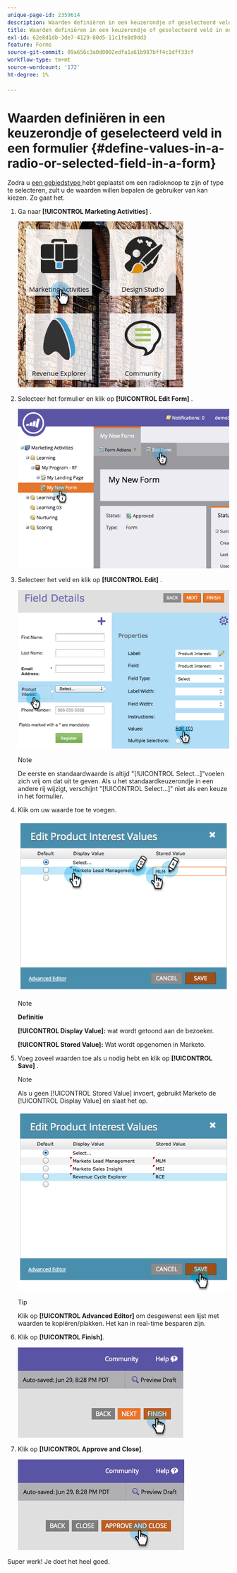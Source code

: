 ```yaml
---
unique-page-id: 2359614
description: Waarden definiëren in een keuzerondje of geselecteerd veld in een formulier - Marketo Docs - Productdocumentatie
title: Waarden definiëren in een keuzerondje of geselecteerd veld in een formulier
exl-id: 62e8d1db-3de7-4129-80d5-11c1fe8d9dd3
feature: Forms
source-git-commit: 09a656c3a0d0002edfa1a61b987bff4c1dff33cf
workflow-type: tm+mt
source-wordcount: '172'
ht-degree: 1%

---
```


# Waarden definiëren in een keuzerondje of geselecteerd veld in een formulier {#define-values-in-a-radio-or-selected-field-in-a-form}

Zodra u [ een gebiedstype ](/help/marketo/product-docs/administration/field-management/change-the-type-of-a-marketo-custom-field.md) hebt geplaatst om een radioknoop te zijn of type te selecteren, zult u de waarden willen bepalen de gebruiker van kan kiezen. Zo gaat het.

1. Ga naar **[!UICONTROL Marketing Activities]** .

   ![](assets/ma.png)

1. Selecteer het formulier en klik op **[!UICONTROL Edit Form]** .

   ![](assets/image2014-9-15-16-3a28-3a56.png)

1. Selecteer het veld en klik op **[!UICONTROL Edit]** .

   ![](assets/image2014-9-15-16-3a29-3a6.png)

   >[!NOTE]
   >
   >De eerste en standaardwaarde is altijd &quot;[!UICONTROL Select...]&quot;voelen zich vrij om dat uit te geven. Als u het standaardkeuzerondje in een andere rij wijzigt, verschijnt &quot;[!UICONTROL Select...]&quot; niet als een keuze in het formulier.

1. Klik om uw waarde toe te voegen.

   ![](assets/image2014-9-15-16-3a29-3a18.png)

   >[!NOTE]
   >
   >**Definitie**
   >
   >**[!UICONTROL Display Value]:** wat wordt getoond aan de bezoeker.
   >
   >**[!UICONTROL Stored Value]:** Wat wordt opgenomen in Marketo.

1. Voeg zoveel waarden toe als u nodig hebt en klik op **[!UICONTROL Save]** .

   >[!NOTE]
   >
   >Als u geen [!UICONTROL Stored Value] invoert, gebruikt Marketo de [!UICONTROL Display Value] en slaat het op.

   ![](assets/image2014-9-15-16-3a29-3a30.png)

   >[!TIP]
   >
   >Klik op **[!UICONTROL Advanced Editor]** om desgewenst een lijst met waarden te kopiëren/plakken. Het kan in real-time besparen zijn.

1. Klik op **[!UICONTROL Finish]**.

   ![](assets/image2014-9-15-16-3a29-3a43.png)

1. Klik op **[!UICONTROL Approve and Close]**.

   ![](assets/image2014-9-15-16-3a29-3a57.png)

Super werk! Je doet het heel goed.
